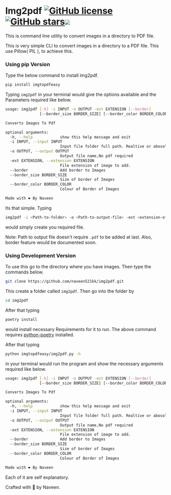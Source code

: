 # Img2pdf [![GitHub license](https://img.shields.io/github/license/naveen521kk/img2pdf)](https://github.com/naveen521kk/img2pdf/blob/master/LICENSE) [![GitHub stars](https://img.shields.io/github/stars/naveen521kk/img2pdf)](https://github.com/naveen521kk/img2pdf/stargazers)[![](https://img.shields.io/badge/code%20style-black-000000.svg)](https://github.com/psf/black)
This is command line utility to convert images in a directory to  PDF file.

This is very simple CLI to convert images in a directory to a PDF file. This use Pillow( PIL ), to achieve this.

### Using pip Version

Type the below command to install img2pdf.

```sh
pip install imgtopdfeasy
```

Typing `img2pdf` in your terminal would give the options available and the Parameters required like below.

```sh
usage: img2pdf [-h] -i INPUT -o OUTPUT -ext EXTENSION [--border]
               [--border_size BORDER_SIZE] [--border_color BORDER_COLOR]

Converts Images To Pdf

optional arguments:
  -h, --help            show this help message and exit
  -i INPUT, --input INPUT
                        Input file folder full path. Realtive or abosolute
  -o OUTPUT, --output OUTPUT
                        Output file name,No pdf required
  -ext EXTENSION, --extension EXTENSION
                        File extension of image to add.
  --border              Add border to Images
  --border_size BORDER_SIZE
                        Size of border of Images
  --border_color BORDER_COLOR
                        Colour of Border of Images

Made with ❤ By Naveen
```

Its that simple. Typing

```sh
img2pdf -i <Path-to-folder> -o <Path-to-output-file> -ext <extension-of-image-to-add>
```

would simply create you required file.

Note: Path to output file doesn't require `.pdf` to be added at last. Also, border feature would be documented soon.

### Using Development Version

To use this go to the directory where you have images. Then type the commands below.

```sh
git clone https://github.com/naveen521kk/img2pdf.git
```

This create a folder called `img2pdf`. Then go into the folder by

```sh
cd img2pdf
```

After that typing 

```sh
poetry install
```
would install necessary Requirements for it to run. The above command requires [python-poetry](https://python-poetry.org) installed.

After that typing 
```sh
python imgtopdfeasy/img2pdf.py -h
```
in your terminal would run the program and show the necessary arguments required like below.
```sh
usage: img2pdf [-h] -i INPUT -o OUTPUT -ext EXTENSION [--border]
               [--border_size BORDER_SIZE] [--border_color BORDER_COLOR]

Converts Images To Pdf

optional arguments:
  -h, --help            show this help message and exit
  -i INPUT, --input INPUT
                        Input file folder full path. Realtive or abosolute
  -o OUTPUT, --output OUTPUT
                        Output file name,No pdf required
  -ext EXTENSION, --extension EXTENSION
                        File extension of image to add.
  --border              Add border to Images
  --border_size BORDER_SIZE
                        Size of border of Images
  --border_color BORDER_COLOR
                        Colour of Border of Images

Made with ❤ By Naveen
```

Each of it are self explanatory.

Crafted with 💓 by Naveen.
